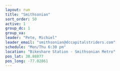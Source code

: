 ```yaml
---
layout: run
title: "Smithsonian"
sort_order: 50
active: 1
group_dc: 1
group_va: 
leader: "Pete, Michiel"
leader_email: "smithsonian@dccapitalstriders.com"
schedule: "Mon/Thu 6:30 pm"
location: "Bikeshare Station - Smithsonian Metro"
pos_lat: 38.88877
pos_long: -77.02861
---
```

